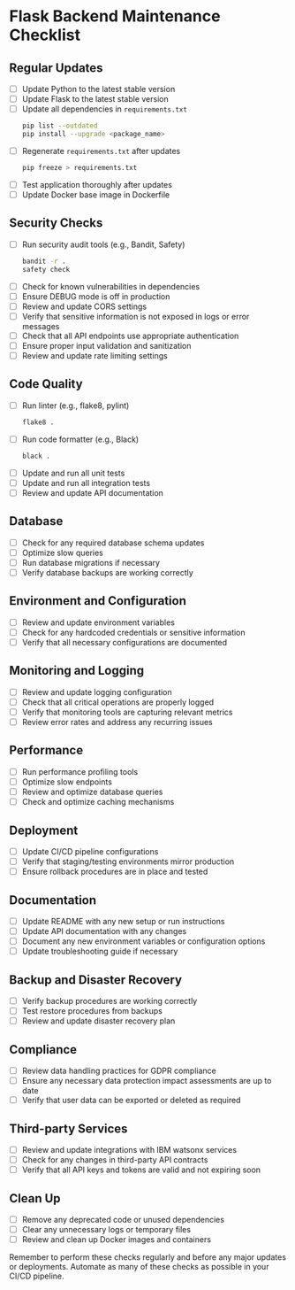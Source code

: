 # Flask Backend Maintenance Checklist

## Regular Updates

- [ ] Update Python to the latest stable version
- [ ] Update Flask to the latest stable version
- [ ] Update all dependencies in `requirements.txt`
  ```bash
  pip list --outdated
  pip install --upgrade <package_name>
  ```
- [ ] Regenerate `requirements.txt` after updates
  ```bash
  pip freeze > requirements.txt
  ```
- [ ] Test application thoroughly after updates
- [ ] Update Docker base image in Dockerfile

## Security Checks

- [ ] Run security audit tools (e.g., Bandit, Safety)
  ```bash
  bandit -r .
  safety check
  ```
- [ ] Check for known vulnerabilities in dependencies
- [ ] Ensure DEBUG mode is off in production
- [ ] Review and update CORS settings
- [ ] Verify that sensitive information is not exposed in logs or error messages
- [ ] Check that all API endpoints use appropriate authentication
- [ ] Ensure proper input validation and sanitization
- [ ] Review and update rate limiting settings

## Code Quality

- [ ] Run linter (e.g., flake8, pylint)
  ```bash
  flake8 .
  ```
- [ ] Run code formatter (e.g., Black)
  ```bash
  black .
  ```
- [ ] Update and run all unit tests
- [ ] Update and run all integration tests
- [ ] Review and update API documentation

## Database

- [ ] Check for any required database schema updates
- [ ] Optimize slow queries
- [ ] Run database migrations if necessary
- [ ] Verify database backups are working correctly

## Environment and Configuration

- [ ] Review and update environment variables
- [ ] Check for any hardcoded credentials or sensitive information
- [ ] Verify that all necessary configurations are documented

## Monitoring and Logging

- [ ] Review and update logging configuration
- [ ] Check that all critical operations are properly logged
- [ ] Verify that monitoring tools are capturing relevant metrics
- [ ] Review error rates and address any recurring issues

## Performance

- [ ] Run performance profiling tools
- [ ] Optimize slow endpoints
- [ ] Review and optimize database queries
- [ ] Check and optimize caching mechanisms

## Deployment

- [ ] Update CI/CD pipeline configurations
- [ ] Verify that staging/testing environments mirror production
- [ ] Ensure rollback procedures are in place and tested

## Documentation

- [ ] Update README with any new setup or run instructions
- [ ] Update API documentation with any changes
- [ ] Document any new environment variables or configuration options
- [ ] Update troubleshooting guide if necessary

## Backup and Disaster Recovery

- [ ] Verify backup procedures are working correctly
- [ ] Test restore procedures from backups
- [ ] Review and update disaster recovery plan

## Compliance

- [ ] Review data handling practices for GDPR compliance
- [ ] Ensure any necessary data protection impact assessments are up to date
- [ ] Verify that user data can be exported or deleted as required

## Third-party Services

- [ ] Review and update integrations with IBM watsonx services
- [ ] Check for any changes in third-party API contracts
- [ ] Verify that all API keys and tokens are valid and not expiring soon

## Clean Up

- [ ] Remove any deprecated code or unused dependencies
- [ ] Clear any unnecessary logs or temporary files
- [ ] Review and clean up Docker images and containers

Remember to perform these checks regularly and before any major updates or deployments. Automate as many of these checks as possible in your CI/CD pipeline.
